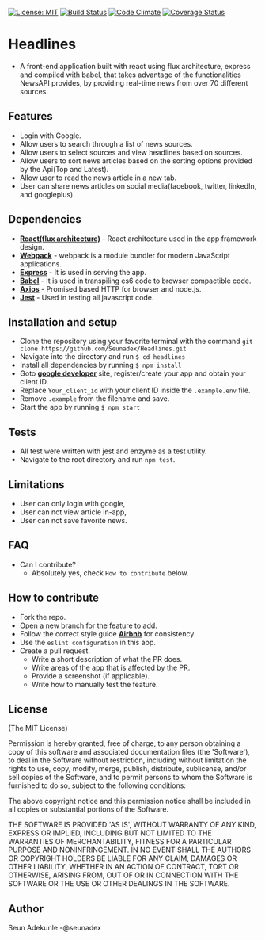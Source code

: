  [![License: MIT](https://img.shields.io/badge/License-MIT-yellow.svg)](https://opensource.org/licenses/MIT)
 [![Build Status](https://travis-ci.org/Seunadex/Headlines.svg?branch=master)](https://travis-ci.org/Seunadex/Headlines)
 [![Code Climate](https://codeclimate.com/github/Seunadex/Headlines/badges/gpa.svg)](https://codeclimate.com/github/Seunadex/Headlines)
 [![Coverage Status](https://coveralls.io/repos/github/Seunadex/Headlines/badge.svg?branch=master)](https://coveralls.io/github/Seunadex/Headlines?branch=master)

# Headlines
* A front-end application built with react using flux architecture, express and compiled with babel, that takes advantage of the functionalities NewsAPI provides, by providing real-time news from over 70 different sources.

## Features
* Login with Google.
* Allow users to search through a list of news sources.
* Allow users to select sources and view headlines based on sources.
* Allow users to sort news articles based on the sorting options provided by the Api(Top and Latest).
* Allow user to read the news article in a new tab.
* User can share news articles on social media(facebook, twitter, linkedIn, and googleplus).

## Dependencies
* **[React(flux architecture)](https://facebook.github.io/react/)** - React architecture used in the app framework design.
* **[Webpack](https://webpack.github.io/)** - webpack is a module bundler for modern JavaScript applications.
* **[Express](https://expressjs.com/)** - It is used in serving the app.
* **[Babel](https://babeljs.io/)** - It is used in transpiling es6 code to browser compactible code.
* **[Axios](https://github.com/mzabriskie/axios)** - Promised based HTTP for browser and node.js.
* **[Jest](https://facebook.github.io/jest/)** - Used in testing all javascript code.

## Installation and setup
* Clone the repository using your favorite terminal with the command `git clone https://github.com/Seunadex/Headlines.git`
* Navigate into the directory and run `$ cd headlines`
* Install all dependencies by running `$ npm install`
* Goto **[google developer](console.developer.google.com)** site, register/create your app and obtain your client ID.
* Replace `Your_client_id` with your client ID inside the `.example.env` file.
* Remove `.example` from the filename and save.
* Start the app by running `$ npm start`

## Tests
* All test were written with jest and enzyme as a test utility.
* Navigate to the root directory and run `npm test`.

## Limitations
* User can only login with google,
* User can not view article in-app,
* User can not save favorite news.

## FAQ
* Can I contribute?
  * Absolutely yes, check `How to contribute` below.

## How to contribute
* Fork the repo.
* Open a new branch for the feature to add.
* Follow the correct style guide **[Airbnb](https://github.com/airbnb/javascript/tree/master/react)** for consistency.
* Use the `eslint configuration` in this app.
* Create a pull request.
  * Write a short description of what the PR does.
  * Write areas of the app that is affected by the PR.
  * Provide a screenshot (if applicable).
  * Write how to manually test the feature.

## License
(The MIT License)

Permission is hereby granted, free of charge, to any person obtaining
a copy of this software and associated documentation files (the
'Software'), to deal in the Software without restriction, including
without limitation the rights to use, copy, modify, merge, publish,
distribute, sublicense, and/or sell copies of the Software, and to
permit persons to whom the Software is furnished to do so, subject to
the following conditions:

The above copyright notice and this permission notice shall be
included in all copies or substantial portions of the Software.

THE SOFTWARE IS PROVIDED 'AS IS', WITHOUT WARRANTY OF ANY KIND,
EXPRESS OR IMPLIED, INCLUDING BUT NOT LIMITED TO THE WARRANTIES OF
MERCHANTABILITY, FITNESS FOR A PARTICULAR PURPOSE AND NONINFRINGEMENT.
IN NO EVENT SHALL THE AUTHORS OR COPYRIGHT HOLDERS BE LIABLE FOR ANY
CLAIM, DAMAGES OR OTHER LIABILITY, WHETHER IN AN ACTION OF CONTRACT,
TORT OR OTHERWISE, ARISING FROM, OUT OF OR IN CONNECTION WITH THE
SOFTWARE OR THE USE OR OTHER DEALINGS IN THE SOFTWARE.

## Author
 Seun Adekunle -@seunadex

